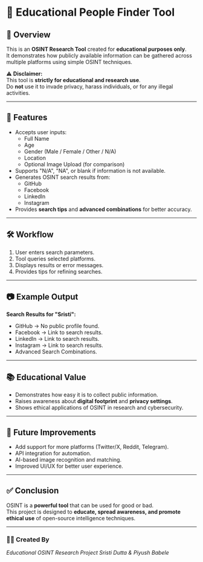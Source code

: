 # 🎯 Educational People Finder Tool

## 📌 Overview
This is an **OSINT Research Tool** created for **educational purposes only**.  
It demonstrates how publicly available information can be gathered across multiple platforms using simple OSINT techniques.  

⚠️ **Disclaimer:**  
This tool is **strictly for educational and research use**.  
Do **not** use it to invade privacy, harass individuals, or for any illegal activities.  

---

## 🚀 Features
- Accepts user inputs:
  - Full Name
  - Age
  - Gender (Male / Female / Other / N/A)
  - Location
  - Optional Image Upload (for comparison)
- Supports "N/A", "NA", or blank if information is not available.
- Generates OSINT search results from:
  - GitHub
  - Facebook
  - LinkedIn
  - Instagram
- Provides **search tips** and **advanced combinations** for better accuracy.

---

## 🛠️ Workflow
1. User enters search parameters.  
2. Tool queries selected platforms.  
3. Displays results or error messages.  
4. Provides tips for refining searches.  

---

## 📷 Example Output
**Search Results for "Sristi":**
- GitHub → No public profile found.  
- Facebook → Link to search results.  
- LinkedIn → Link to search results.  
- Instagram → Link to search results.  
- Advanced Search Combinations.  

---

## 📚 Educational Value
- Demonstrates how easy it is to collect public information.  
- Raises awareness about **digital footprint** and **privacy settings**.  
- Shows ethical applications of OSINT in research and cybersecurity.  

---

## 🔮 Future Improvements
- Add support for more platforms (Twitter/X, Reddit, Telegram).  
- API integration for automation.  
- AI-based image recognition and matching.  
- Improved UI/UX for better user experience.  

---

## ✅ Conclusion
OSINT is a **powerful tool** that can be used for good or bad.  
This project is designed to **educate, spread awareness, and promote ethical use** of open-source intelligence techniques.  

---

### 👨‍💻 Created By
*Educational OSINT Research Project*
*Sristi Dutta & Piyush Babele*
